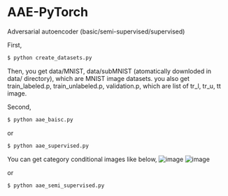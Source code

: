 # AAE-PyTorch
Adversarial autoencoder (basic/semi-supervised/supervised)

First, 

```bash
$ python create_datasets.py
```

Then, you get data/MNIST, data/subMNIST (atomatically downloded in data/ directory), which are MNIST image datasets.
you also get train_labeled.p, train_unlabeled.p, validation.p, which are list of tr_l, tr_u, tt image.

Second,

```bash
$ python aae_baisc.py
```
or


```bash
$ python aae_supervised.py
```
You can get category conditional images like below,
![image](https://user-images.githubusercontent.com/51259168/143195813-82ef4186-7718-46dc-8b17-786f63d33830.png)
![image](https://user-images.githubusercontent.com/51259168/141420652-db958bc1-251f-42c9-a8eb-02a2e31c2343.png)


or


```bash
$ python aae_semi_supervised.py
```
